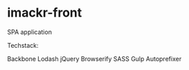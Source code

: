 imackr-front
============

SPA application

Techstack:

Backbone
Lodash
jQuery
Browserify
SASS
Gulp
Autoprefixer

